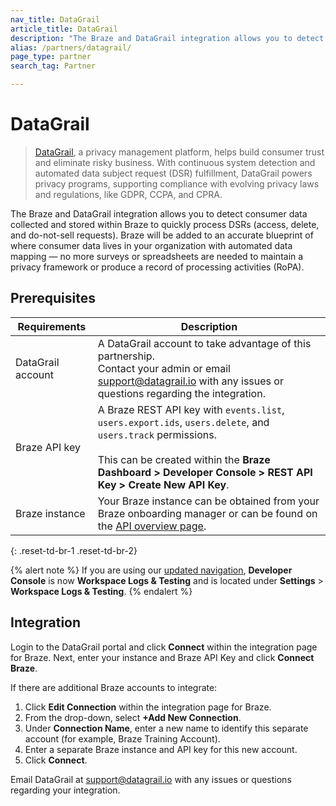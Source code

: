 ```yaml
---
nav_title: DataGrail
article_title: DataGrail
description: "The Braze and DataGrail integration allows you to detect consumer data collected and stored within Braze to quickly process DSRs."
alias: /partners/datagrail/
page_type: partner
search_tag: Partner

---
```


# DataGrail

> [DataGrail](https://www.datagrail.io/), a privacy management platform, helps build consumer trust and eliminate risky business. With continuous system detection and automated data subject request (DSR) fulfillment, DataGrail powers privacy programs, supporting compliance with evolving privacy laws and regulations, like GDPR, CCPA, and CPRA. 

The Braze and DataGrail integration allows you to detect consumer data collected and stored within Braze to quickly process DSRs (access, delete, and do-not-sell requests). Braze will be added to an accurate blueprint of where consumer data lives in your organization with automated data mapping — no more surveys or spreadsheets are needed to maintain a privacy framework or produce a record of processing activities (RoPA). 

## Prerequisites

| Requirements | Description |
|---|---|
| DataGrail account | A DataGrail account to take advantage of this partnership.<br>Contact your admin or email support@datagrail.io with any issues or questions regarding the integration. |
| Braze API key | A Braze REST API key with `events.list`, `users.export.ids`, `users.delete`, and `users.track` permissions.<br><br>This can be created within the **Braze Dashboard > Developer Console > REST API Key > Create New API Key**. |
| Braze instance | Your Braze instance can be obtained from your Braze onboarding manager or can be found on the [API overview page]({{site.baseurl}}/api/basics/#endpoints). |
{: .reset-td-br-1 .reset-td-br-2}

{% alert note %}
If you are using our [updated navigation]({{site.baseurl}}/navigation/), **Developer Console** is now **Workspace Logs & Testing** and is located under **Settings** > **Workspace Logs & Testing**.
{% endalert %}

## Integration

Login to the DataGrail portal and click **Connect** within the integration page for Braze. Next, enter your instance and Braze API Key and click **Connect Braze**.

If there are additional Braze accounts to integrate:
1. Click **Edit Connection** within the integration page for Braze.
2. From the drop-down, select **+Add New Connection**.
3. Under **Connection Name**, enter a new name to identify this separate account (for example, Braze Training Account).
4. Enter a separate Braze instance and API key for this new account.
5. Click **Connect**.

Email DataGrail at support@datagrail.io with any issues or questions regarding your integration.
